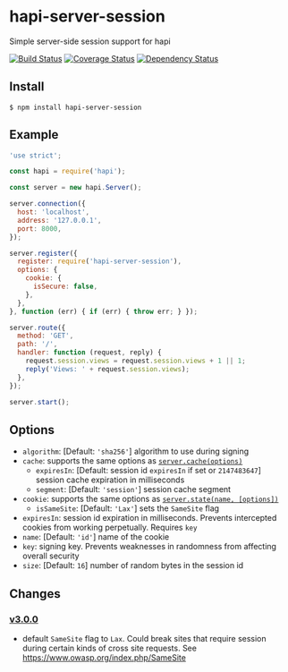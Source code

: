 # hapi-server-session

Simple server-side session support for hapi

[![Build Status](https://travis-ci.org/btmorex/hapi-server-session.svg?branch=master)](https://travis-ci.org/btmorex/hapi-server-session) [![Coverage Status](https://coveralls.io/repos/btmorex/hapi-server-session/badge.svg?branch=master&service=github)](https://coveralls.io/github/btmorex/hapi-server-session?branch=master) [![Dependency Status](https://www.versioneye.com/user/projects/57e385216dfcd0003649c8f5/badge.svg?style=flat-square)](https://www.versioneye.com/user/projects/57e385216dfcd0003649c8f5)

## Install


    $ npm install hapi-server-session


## Example

```javascript
'use strict';

const hapi = require('hapi');

const server = new hapi.Server();

server.connection({
  host: 'localhost',
  address: '127.0.0.1',
  port: 8000,
});

server.register({
  register: require('hapi-server-session'),
  options: {
    cookie: {
      isSecure: false,
    },
  },
}, function (err) { if (err) { throw err; } });

server.route({
  method: 'GET',
  path: '/',
  handler: function (request, reply) {
    request.session.views = request.session.views + 1 || 1;
    reply('Views: ' + request.session.views);
  },
});

server.start();
```

## Options

- `algorithm`: [Default: `'sha256'`] algorithm to use during signing
- `cache`: supports the same options as [`server.cache(options)`](http://hapijs.com/api#servercacheoptions)
    - `expiresIn`: [Default: session id `expiresIn` if set or `2147483647`] session cache expiration in milliseconds
    - `segment`: [Default: `'session'`] session cache segment
- `cookie`: supports the same options as [`server.state(name, [options])`](http://hapijs.com/api#serverstatename-options)
    - `isSameSite`: [Default: `'Lax'`] sets the `SameSite` flag
- `expiresIn`: session id expiration in milliseconds. Prevents intercepted cookies from working perpetually. Requires `key`
- `name`: [Default: `'id'`] name of the cookie
- `key`: signing key. Prevents weaknesses in randomness from affecting overall security
- `size`: [Default: `16`] number of random bytes in the session id

## Changes

### [v3.0.0](https://github.com/btmorex/hapi-server-session/compare/v2.0.5...v3.0.0)

- default `SameSite` flag to `Lax`. Could break sites that require session during certain kinds of cross site requests. See <https://www.owasp.org/index.php/SameSite>
